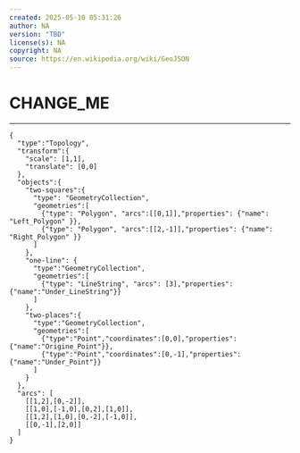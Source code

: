 ```yaml
---
created: 2025-05-10 05:31:26
author: NA
version: "TBD"
license(s): NA
copyright: NA
source: https://en.wikipedia.org/wiki/GeoJSON
---
```




# CHANGE_ME
<!-- > This content is dual-licensed under your choice of the following licenses:
> 1.  **MIT License:** For the code implementations in Swift and Mermaid provided in this document.
> 2.  **Creative Commons Attribution 4.0 International License (CC BY 4.0):** For all other content, including the text, explanations, and the Mermaid diagrams and illustrations. -->

---



```topojson
{
  "type":"Topology",
  "transform":{
    "scale": [1,1],
    "translate": [0,0]
  },
  "objects":{ 
    "two-squares":{
      "type": "GeometryCollection",
      "geometries":[
        {"type": "Polygon", "arcs":[[0,1]],"properties": {"name": "Left_Polygon" }},
        {"type": "Polygon", "arcs":[[2,-1]],"properties": {"name": "Right_Polygon" }}
      ]
    },
    "one-line": {
      "type":"GeometryCollection",
      "geometries":[
        {"type": "LineString", "arcs": [3],"properties":{"name":"Under_LineString"}}
      ]
    },
    "two-places":{
      "type":"GeometryCollection",
      "geometries":[
        {"type":"Point","coordinates":[0,0],"properties":{"name":"Origine_Point"}},
        {"type":"Point","coordinates":[0,-1],"properties":{"name":"Under_Point"}}
      ]
    }
  },
  "arcs": [
    [[1,2],[0,-2]],
    [[1,0],[-1,0],[0,2],[1,0]],
    [[1,2],[1,0],[0,-2],[-1,0]],
    [[0,-1],[2,0]]
  ]
}
```



<!-- ---
>**Licenses:**
>
>- **MIT License:**  [![License: MIT](https://img.shields.io/badge/License-MIT-yellow.svg)](LICENSE) - Full text in [LICENSE](LICENSE) file.
>
--- -->

<!-- - **Creative Commons Attribution 4.0 International:** [![License: CC BY 4.0](https://licensebuttons.net/l/by/4.0/88x31.png)](LICENSE-CC-BY) - Legal details in [LICENSE-CC-BY](LICENSE-CC-BY) and at [Creative Commons official site](http://creativecommons.org/licenses/by/4.0/). -->
